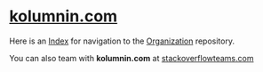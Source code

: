 # [kolumnin.com](https://github.com/kolumnin/kolumnin.com)

Here is an [Index](https://kolumnin.github.io/kolumnin.com)
for navigation to the
[Organization](https://github.com/kolumnin-com) repository.

You can also team with <b>kolumnin.com</b> at [stackoverflowteams.com](https://stackoverflowteams.com/c/kolumnin)

